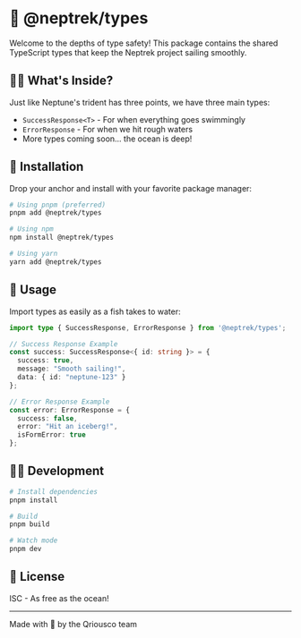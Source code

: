 # 🌊 @neptrek/types

Welcome to the depths of type safety! This package contains the shared TypeScript types that keep the Neptrek project sailing smoothly. 

## 🧜‍♂️ What's Inside?

Just like Neptune's trident has three points, we have three main types:
- `SuccessResponse<T>` - For when everything goes swimmingly
- `ErrorResponse` - For when we hit rough waters
- More types coming soon... the ocean is deep!

## 🚢 Installation

Drop your anchor and install with your favorite package manager:

```bash
# Using pnpm (preferred)
pnpm add @neptrek/types

# Using npm
npm install @neptrek/types

# Using yarn
yarn add @neptrek/types
```

## 🌊 Usage

Import types as easily as a fish takes to water:

```typescript
import type { SuccessResponse, ErrorResponse } from '@neptrek/types';

// Success Response Example
const success: SuccessResponse<{ id: string }> = {
  success: true,
  message: "Smooth sailing!",
  data: { id: "neptune-123" }
};

// Error Response Example
const error: ErrorResponse = {
  success: false,
  error: "Hit an iceberg!",
  isFormError: true
};
```

## 🏊‍♂️ Development

```bash
# Install dependencies
pnpm install

# Build
pnpm build

# Watch mode
pnpm dev
```

## 🌊 License

ISC - As free as the ocean!

---
Made with 🌊 by the Qriousco team
